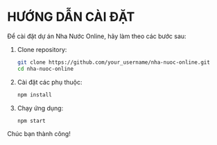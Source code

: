 # HƯỚNG DẪN CÀI ĐẶT

Để cài đặt dự án Nha Nước Online, hãy làm theo các bước sau:

1. Clone repository:
   ```bash
   git clone https://github.com/your_username/nha-nuoc-online.git
   cd nha-nuoc-online
   ```
2. Cài đặt các phụ thuộc:
   ```bash
   npm install
   ```
3. Chạy ứng dụng:
   ```bash
   npm start
   ```

Chúc bạn thành công!